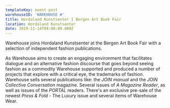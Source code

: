 ```yaml
---
templateKey: event-post
warehouseID: 'WAREHOUSE #'
title: Hordaland Kunstsenter I Bergen Art Book Fair
location: Hordaland Kunstsenter
date: 2019-11-14T09:00:00.000Z
---
```

Warehouse joins Hordaland Kunstsenter at the Bergen Art Book Fair with a selection of independent fashion publications.

As Warehouse aims to create an engaging environment that facilitates dialogue and an alternative fashion discourse that goes beyond seeing fashion as a commodity Warehouse supported and produced a number of projects that explore with a critical eye, the trademarks of fashion. \
Warehouse sells several publications like: the *JOIN manual* and the *JOIN Collective Conversation* magazine. Several issues of *A Magazine Reader*, as well as issues of the *PORTAL* readers. There's an exclusive pre-sale of the newest *Press & Fold* - The Luxury issue and several items of Warehouse Wear.
